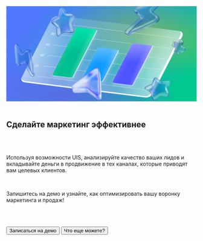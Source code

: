 <img src="MarketingImage.png" no_margin="true" />

<br>
<br>

## Сделайте маркетинг эффективнее

<br>
<br>

Используя возможности UIS, анализируйте качество ваших лидов и вкладывайте деньги в продвижение в тех каналах, которые приводят вам целевых клиентов.

<br>

Запишитесь на демо и узнайте, как оптимизировать вашу воронку маркетинга и продаж!

<br>
<br>

<button b_href="https://www.uiscom.ru/promo/demo/" b_type="fill" b_theme="primary">Записаться на демо</button>
<button b_href="https://go.comagic.ru/demo-onboarding" b_type="outline" b_theme="secondary">Что еще можете?</button>